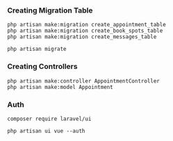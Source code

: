 ### Creating Migration Table
```
php artisan make:migration create_appointment_table
php artisan make:migration create_book_spots_table
php artisan make:migration create_messages_table

php artisan migrate
```

### Creating Controllers
```
php artisan make:controller AppointmentController
php artisan make:model Appointment

```

### Auth
```
composer require laravel/ui

php artisan ui vue --auth
```
